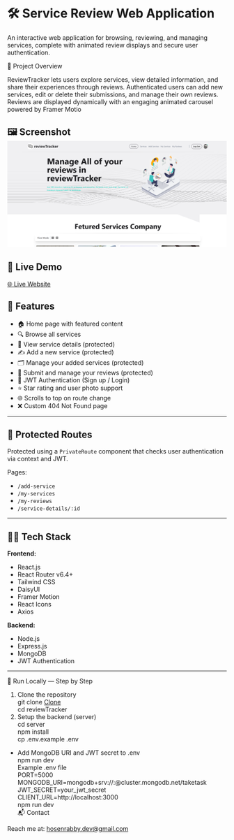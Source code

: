 # 🛠️ Service Review Web Application

An interactive web application for browsing, reviewing, and managing services, complete with animated review displays and secure user authentication.

🔎 Project Overview

ReviewTracker lets users explore services, view detailed information, and share their experiences through reviews. Authenticated users can add new services, edit or delete their submissions, and manage their own reviews. Reviews are displayed dynamically with an engaging animated carousel powered by Framer Motio

🖼 Screenshot
![Review Tracker — screenshot](./public/Screenshot.png)
---
## 🔗 Live Demo

[🌐 Live Website](https://service-review-tracker.netlify.app/)


## 🚀 Features

- 🏠 Home page with featured content
- 🔍 Browse all services
- 🧾 View service details (protected)
- ✍️ Add a new service (protected)
- 🗂️ Manage your added services (protected)
- 📝 Submit and manage your reviews (protected)
- 🔐 JWT Authentication (Sign up / Login)
- ⭐ Star rating and user photo support
- 🌐 Scrolls to top on route change
- ❌ Custom 404 Not Found page

---

## 🔐 Protected Routes

Protected using a `PrivateRoute` component that checks user authentication via context and JWT.

Pages:
- `/add-service`
- `/my-services`
- `/my-reviews`
- `/service-details/:id`

---

## 🧑‍💻 Tech Stack

**Frontend:**
- React.js
- React Router v6.4+
- Tailwind CSS
- DaisyUI
- Framer Motion
- React Icons
- Axios

**Backend:**
- Node.js
- Express.js
- MongoDB
- JWT Authentication

---

🚀 Run Locally — Step by Step
1. Clone the repository <br/>
git clone [Clone](https://github.com/hosenrabby/reviewTracker-client.git)<br/>
cd reviewTracker<br/>
2. Setup the backend (server)<br/>
cd server<br/>
npm install<br/>
cp .env.example .env<br/>
- Add MongoDB URI and JWT secret to .env<br/>
npm run dev<br/>
Example .env file<br/>
PORT=5000<br/>
MONGODB_URI=mongodb+srv://<user>:<pass>@cluster.mongodb.net/taketask<br/>
JWT_SECRET=your_jwt_secret<br/>
CLIENT_URL=http://localhost:3000<br/>
npm run dev<br/>
📬 Contact

Reach me at: hosenrabby.dev@gmail.com

